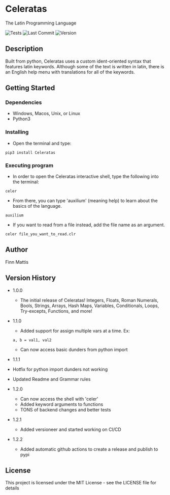 # Celeratas

The Latin Programming Language

![Tests](https://github.com/planto73/Celeratas/actions/workflows/tests.yml/badge.svg)
![Last Commit](https://img.shields.io/github/last-commit/planto73/Celeratas)
![Version](https://img.shields.io/github/v/release/planto73/Celeratas)

## Description

Built from python, Celeratas uses a custom ident-oriented syntax that features latin keywords. Although some of the text is written in latin, there is an English help menu with translations for all of the keywords.

## Getting Started

### Dependencies

-   Windows, Macos, Unix, or Linux
-   Python3

### Installing

-   Open the terminal and type:

```
pip3 install Celeratas
```

### Executing program

-   In order to open the Celeratas interactive shell, type the following into the terminal:

```
celer
```

-   From there, you can type 'auxilium' (meaning help) to learn about the basics of the language.

```
auxilium
```

-   If you want to read from a file instead, add the file name as an argument.

```
celer file_you_want_to_read.clr
```

## Author

Finn Mattis

## Version History

-   1.0.0
    -   The initial release of Celeratas! Integers, Floats, Roman Numerals, Bools, Strings, Arrays, Hash Maps, Variables, Conditionals, Loops, Try-excepts, Functions, and more!
-   1.1.0

    -   Added support for assign multiple vars at a time. Ex:

    ```
    a, b = val1, val2
    ```

    -   Can now access basic dunders from python import

-   1.1.1
-   Hotfix for python import dunders not working
-   Updated Readme and Grammar rules
-   1.2.0
    -   Can now access the shell with 'celer'
    -   Added keyword arguments to functions
    -   TONS of backend changes and better tests
-   1.2.1
    -   Added versioneer and started working on CI/CD
-   1.2.2
    -   Added automatic github actions to create a release and publish to pypi

## License

This project is licensed under the MIT License - see the LICENSE file for details
